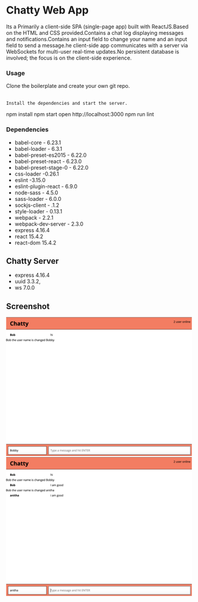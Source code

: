 Chatty Web App
=====================

Its a Primarily a client-side SPA (single-page app) built with ReactJS.Based on the HTML and CSS provided.Contains a chat log displaying messages and notifications.Contains an input field to change your name and an input field to send a message.he client-side app communicates with a server via WebSockets for multi-user real-time updates.No persistent database is involved; the focus is on the client-side experience.

### Usage

Clone the boilerplate and create your own git repo.


```

Install the dependencies and start the server.

```
npm install
npm start
open http://localhost:3000
npm run lint



### Dependencies

  - babel-core - 6.23.1
  - babel-loader - 6.3.1
  - babel-preset-es2015 - 6.22.0
  - babel-preset-react - 6.23.0
  - babel-preset-stage-0 - 6.22.0
  - css-loader -0.26.1
  - eslint -3.15.0
  - eslint-plugin-react - 6.9.0
  - node-sass - 4.5.0
  - sass-loader - 6.0.0
  - sockjs-client - .1.2
  - style-loader - 0.13.1
  - webpack - 2.2.1
  - webpack-dev-server - 2.3.0
  - express 4.16.4
  - react 15.4.2
  - react-dom 15.4.2

## Chatty Server
  - express 4.16.4
  - uuid 3.3.2,
  - ws  7.0.0




## Screenshot
!["Screenshot of first window "](https://github.com/anithaamarnath/Chatty-App/blob/master/screenshot/Screen%20Shot%202019-05-09%20at%205.48.39%20PM.png)
!["Screenshot of second window "](https://github.com/anithaamarnath/Chatty-App/blob/master/screenshot/Screen%20Shot%202019-05-09%20at%205.49.14%20PM.png)









